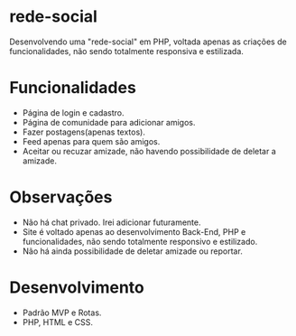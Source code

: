 # rede-social
Desenvolvendo uma "rede-social" em PHP, voltada apenas as criações de funcionalidades, não sendo totalmente responsiva e estilizada.

# Funcionalidades
- Página de login e cadastro.
- Página de comunidade para adicionar amigos.
- Fazer postagens(apenas textos).
- Feed apenas para quem são amigos.
- Aceitar ou recuzar amizade, não havendo possibilidade de deletar a amizade.

# Observações
- Não há chat privado. Irei adicionar futuramente.
- Site é voltado apenas ao desenvolvimento Back-End, PHP e funcionalidades, não sendo totalmente responsivo e estilizado.
- Não há ainda possibilidade de deletar amizade ou reportar.

# Desenvolvimento
- Padrão MVP e Rotas.
- PHP, HTML e CSS.
